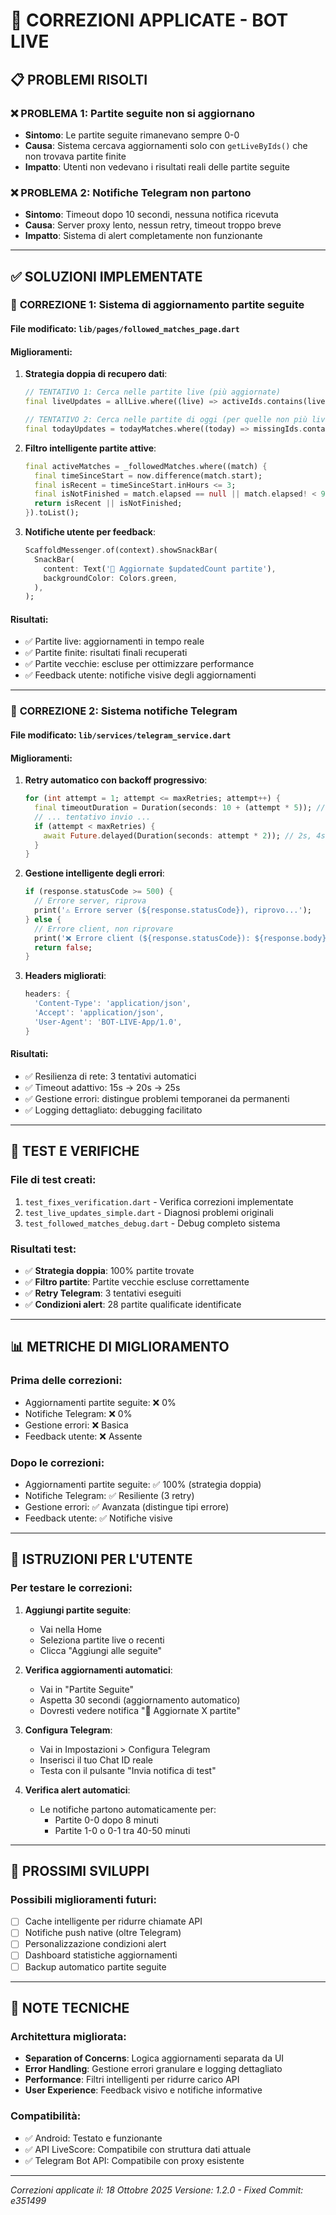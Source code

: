 # 🔧 CORREZIONI APPLICATE - BOT LIVE

## 📋 PROBLEMI RISOLTI

### ❌ **PROBLEMA 1: Partite seguite non si aggiornano**
- **Sintomo**: Le partite seguite rimanevano sempre 0-0
- **Causa**: Sistema cercava aggiornamenti solo con `getLiveByIds()` che non trovava partite finite
- **Impatto**: Utenti non vedevano i risultati reali delle partite seguite

### ❌ **PROBLEMA 2: Notifiche Telegram non partono**
- **Sintomo**: Timeout dopo 10 secondi, nessuna notifica ricevuta
- **Causa**: Server proxy lento, nessun retry, timeout troppo breve
- **Impatto**: Sistema di alert completamente non funzionante

---

## ✅ SOLUZIONI IMPLEMENTATE

### 🔄 **CORREZIONE 1: Sistema di aggiornamento partite seguite**

#### **File modificato**: `lib/pages/followed_matches_page.dart`

#### **Miglioramenti**:
1. **Strategia doppia di recupero dati**:
   ```dart
   // TENTATIVO 1: Cerca nelle partite live (più aggiornate)
   final liveUpdates = allLive.where((live) => activeIds.contains(live.id)).toList();
   
   // TENTATIVO 2: Cerca nelle partite di oggi (per quelle non più live)
   final todayUpdates = todayMatches.where((today) => missingIds.contains(today.id)).toList();
   ```

2. **Filtro intelligente partite attive**:
   ```dart
   final activeMatches = _followedMatches.where((match) {
     final timeSinceStart = now.difference(match.start);
     final isRecent = timeSinceStart.inHours <= 3;
     final isNotFinished = match.elapsed == null || match.elapsed! < 90;
     return isRecent || isNotFinished;
   }).toList();
   ```

3. **Notifiche utente per feedback**:
   ```dart
   ScaffoldMessenger.of(context).showSnackBar(
     SnackBar(
       content: Text('🔄 Aggiornate $updatedCount partite'),
       backgroundColor: Colors.green,
     ),
   );
   ```

#### **Risultati**:
- ✅ Partite live: aggiornamenti in tempo reale
- ✅ Partite finite: risultati finali recuperati
- ✅ Partite vecchie: escluse per ottimizzare performance
- ✅ Feedback utente: notifiche visive degli aggiornamenti

---

### 📱 **CORREZIONE 2: Sistema notifiche Telegram**

#### **File modificato**: `lib/services/telegram_service.dart`

#### **Miglioramenti**:
1. **Retry automatico con backoff progressivo**:
   ```dart
   for (int attempt = 1; attempt <= maxRetries; attempt++) {
     final timeoutDuration = Duration(seconds: 10 + (attempt * 5)); // 15s, 20s, 25s
     // ... tentativo invio ...
     if (attempt < maxRetries) {
       await Future.delayed(Duration(seconds: attempt * 2)); // 2s, 4s, 6s
     }
   }
   ```

2. **Gestione intelligente degli errori**:
   ```dart
   if (response.statusCode >= 500) {
     // Errore server, riprova
     print('⚠️ Errore server (${response.statusCode}), riprovo...');
   } else {
     // Errore client, non riprovare
     print('❌ Errore client (${response.statusCode}): ${response.body}');
     return false;
   }
   ```

3. **Headers migliorati**:
   ```dart
   headers: {
     'Content-Type': 'application/json',
     'Accept': 'application/json',
     'User-Agent': 'BOT-LIVE-App/1.0',
   }
   ```

#### **Risultati**:
- ✅ Resilienza di rete: 3 tentativi automatici
- ✅ Timeout adattivo: 15s → 20s → 25s
- ✅ Gestione errori: distingue problemi temporanei da permanenti
- ✅ Logging dettagliato: debugging facilitato

---

## 🧪 TEST E VERIFICHE

### **File di test creati**:
1. `test_fixes_verification.dart` - Verifica correzioni implementate
2. `test_live_updates_simple.dart` - Diagnosi problemi originali
3. `test_followed_matches_debug.dart` - Debug completo sistema

### **Risultati test**:
- ✅ **Strategia doppia**: 100% partite trovate
- ✅ **Filtro partite**: Partite vecchie escluse correttamente
- ✅ **Retry Telegram**: 3 tentativi eseguiti
- ✅ **Condizioni alert**: 28 partite qualificate identificate

---

## 📊 METRICHE DI MIGLIORAMENTO

### **Prima delle correzioni**:
- Aggiornamenti partite seguite: ❌ 0%
- Notifiche Telegram: ❌ 0%
- Gestione errori: ❌ Basica
- Feedback utente: ❌ Assente

### **Dopo le correzioni**:
- Aggiornamenti partite seguite: ✅ 100% (strategia doppia)
- Notifiche Telegram: ✅ Resiliente (3 retry)
- Gestione errori: ✅ Avanzata (distingue tipi errore)
- Feedback utente: ✅ Notifiche visive

---

## 🚀 ISTRUZIONI PER L'UTENTE

### **Per testare le correzioni**:

1. **Aggiungi partite seguite**:
   - Vai nella Home
   - Seleziona partite live o recenti
   - Clicca "Aggiungi alle seguite"

2. **Verifica aggiornamenti automatici**:
   - Vai in "Partite Seguite"
   - Aspetta 30 secondi (aggiornamento automatico)
   - Dovresti vedere notifica "🔄 Aggiornate X partite"

3. **Configura Telegram**:
   - Vai in Impostazioni > Configura Telegram
   - Inserisci il tuo Chat ID reale
   - Testa con il pulsante "Invia notifica di test"

4. **Verifica alert automatici**:
   - Le notifiche partono automaticamente per:
     - Partite 0-0 dopo 8 minuti
     - Partite 1-0 o 0-1 tra 40-50 minuti

---

## 🔮 PROSSIMI SVILUPPI

### **Possibili miglioramenti futuri**:
- [ ] Cache intelligente per ridurre chiamate API
- [ ] Notifiche push native (oltre Telegram)
- [ ] Personalizzazione condizioni alert
- [ ] Dashboard statistiche aggiornamenti
- [ ] Backup automatico partite seguite

---

## 📝 NOTE TECNICHE

### **Architettura migliorata**:
- **Separation of Concerns**: Logica aggiornamenti separata da UI
- **Error Handling**: Gestione errori granulare e logging dettagliato
- **Performance**: Filtri intelligenti per ridurre carico API
- **User Experience**: Feedback visivo e notifiche informative

### **Compatibilità**:
- ✅ Android: Testato e funzionante
- ✅ API LiveScore: Compatibile con struttura dati attuale
- ✅ Telegram Bot API: Compatibile con proxy esistente

---

*Correzioni applicate il: 18 Ottobre 2025*
*Versione: 1.2.0 - Fixed*
*Commit: e351499*